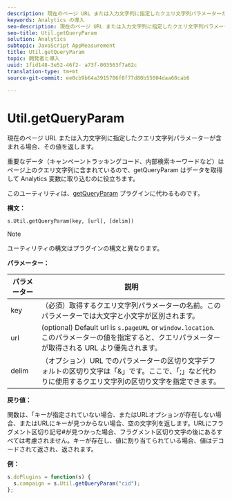 ```yaml
---
description: 現在のページ URL または入力文字列に指定したクエリ文字列パラメーターが含まれる場合、その値を返します。
keywords: Analytics の導入
seo-description: 現在のページ URL または入力文字列に指定したクエリ文字列パラメーターが含まれる場合、その値を返します。
seo-title: Util.getQueryParam
solution: Analytics
subtopic: JavaScript AppMeasurement
title: Util.getQueryParam
topic: 開発者と導入
uuid: 1fid148-3e52-46f2- a73f-003563f7a62c
translation-type: tm+mt
source-git-commit: ee0cb9b64a3915786f8f77d80b55004daa68cab6

---
```



# Util.getQueryParam

現在のページ URL または入力文字列に指定したクエリ文字列パラメーターが含まれる場合、その値を返します。

重要なデータ（キャンペーントラッキングコード、内部検索キーワードなど）はページ上のクエリ文字列に含まれているので、getQueryParam はデータを取得して Analytics 変数に取り込むのに役立ちます。

このユーティリティは、[getQueryParam](../../implement/js-implementation/plugins/getqueryparam.md#concept_E3D0FEC81E1F4987B39CC467F19FFCFF) プラグインに代わるものです。

**構文：**

```
s.Util.getQueryParam(key, [url], [delim])
```

>[!NOTE]
>
>ユーティリティの構文はプラグインの構文と異なります。

**パラメーター：**

| パラメーター | 説明 |
|---|---|
| key | （必須）取得するクエリ文字列パラメーターの名前。このパラメーターでは大文字と小文字が区別されます。 |
| url | (optional) Default url is `s.pageURL` or `window.location`. このパラメーターの値を指定すると、クエリパラメーターが取得される URL より優先されます。 |
| delim | （オプション）URL でのパラメーターの区切り文字デフォルトの区切り文字は「&amp;」です。ここで、「;」など代わりに使用するクエリ文字列の区切り文字を指定できます。 |

**戻り値：**

関数は、「キーが指定されていない場合、またはURLオプションが存在しない場合、またはURLにキーが見つからない場合、空の文字列を返します。URLにフラグメント区切り記号#が見つかった場合、フラグメント区切り文字の後にあるすべては考慮されません。キーが存在し、値に割り当てられている場合、値はデコードされて返され、返されます。

**例：**

```js
s.doPlugins = function(s) { 
  s.campaign = s.Util.getQueryParam("cid"); 
};
```

